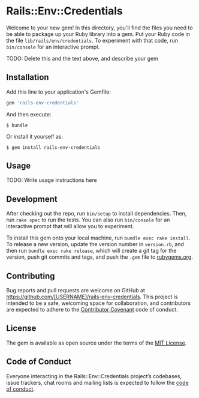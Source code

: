 # Rails::Env::Credentials

Welcome to your new gem! In this directory, you'll find the files you need to be able to package up your Ruby library into a gem. Put your Ruby code in the file `lib/rails/env/credentials`. To experiment with that code, run `bin/console` for an interactive prompt.

TODO: Delete this and the text above, and describe your gem

## Installation

Add this line to your application's Gemfile:

```ruby
gem 'rails-env-credentials'
```

And then execute:

    $ bundle

Or install it yourself as:

    $ gem install rails-env-credentials

## Usage

TODO: Write usage instructions here

## Development

After checking out the repo, run `bin/setup` to install dependencies. Then, run `rake spec` to run the tests. You can also run `bin/console` for an interactive prompt that will allow you to experiment.

To install this gem onto your local machine, run `bundle exec rake install`. To release a new version, update the version number in `version.rb`, and then run `bundle exec rake release`, which will create a git tag for the version, push git commits and tags, and push the `.gem` file to [rubygems.org](https://rubygems.org).

## Contributing

Bug reports and pull requests are welcome on GitHub at https://github.com/[USERNAME]/rails-env-credentials. This project is intended to be a safe, welcoming space for collaboration, and contributors are expected to adhere to the [Contributor Covenant](http://contributor-covenant.org) code of conduct.

## License

The gem is available as open source under the terms of the [MIT License](https://opensource.org/licenses/MIT).

## Code of Conduct

Everyone interacting in the Rails::Env::Credentials project’s codebases, issue trackers, chat rooms and mailing lists is expected to follow the [code of conduct](https://github.com/[USERNAME]/rails-env-credentials/blob/master/CODE_OF_CONDUCT.md).
